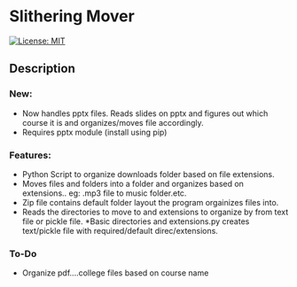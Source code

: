 # Slithering Mover
[![License: MIT](https://img.shields.io/badge/License-MIT-brightgreen.svg)](https://opensource.org/licenses/MIT)
## Description
### New:
* Now handles pptx files. Reads slides on pptx and figures out which course it is and organizes/moves file accordingly.
* Requires pptx module (install using pip)

### Features:
* Python Script to organize downloads folder based on file extensions. 
* Moves files and folders into a folder and organizes based on extensions.. eg: .mp3 file to music folder.etc. 
* Zip file contains default folder layout the program orgainizes files into. 
* Reads the directories to move to and extensions to organize by from text file or pickle file. 
*Basic directories and extensions.py creates text/pickle file with required/default direc/extensions.

### To-Do
* Organize pdf....college files based on course name 


